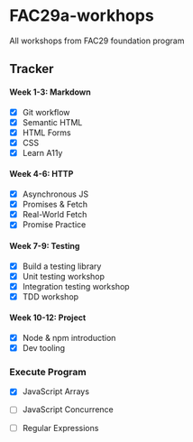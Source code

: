 # FAC29a-workhops
All workshops from FAC29 foundation program

## Tracker

#### Week 1-3: Markdown
- [x] Git workflow 
- [x] Semantic HTML
- [x] HTML Forms
- [x] CSS
- [x] Learn A11y

#### Week 4-6: HTTP
- [x] Asynchronous JS
- [x] Promises & Fetch
- [x] Real-World Fetch
- [x] Promise Practice

#### Week 7-9: Testing
- [x] Build a testing library
- [x] Unit testing workshop
- [x] Integration testing workshop
- [x] TDD workshop

#### Week 10-12: Project
- [x] Node & npm introduction
- [x]  Dev tooling

### Execute Program
- [x] JavaScript Arrays
- [ ] JavaScript Concurrence
- [ ] Regular Expressions

